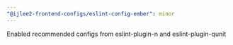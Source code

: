 ```yaml
---
"@ijlee2-frontend-configs/eslint-config-ember": minor
---
```


Enabled recommended configs from eslint-plugin-n and eslint-plugin-qunit
